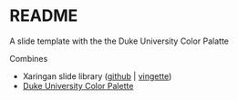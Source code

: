 # README

A slide template with the the Duke University Color Palatte

Combines

* Xaringan slide library ([github](https://github.com/yihui/xaringan) | [vingette](https://github.com/yihui/xaringan))
* [Duke University Color Palette](https://styleguide.duke.edu/color-palette/)